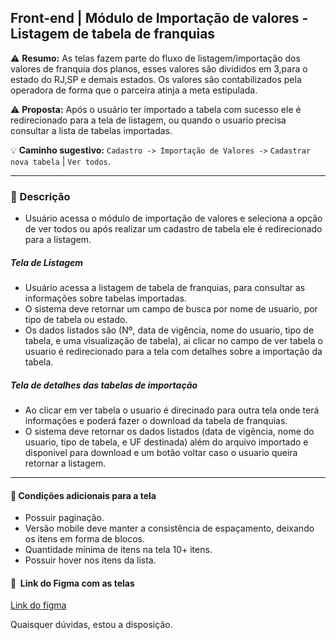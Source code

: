 
## Front-end | Módulo de Importação de valores - Listagem de tabela de franquias

:warning: **Resumo:** As telas fazem parte do fluxo de listagem/importação dos valores de franquia dos planos, esses valores são divididos em 3,para o estado do RJ,SP e demais estados. Os valores são contabilizados pela operadora de forma que o parceira atinja a meta estipulada.

:warning: **Proposta:** Após o usuário ter importado a tabela com sucesso ele é redirecionado para a tela de listagem, ou quando o usuario precisa consultar a lista de tabelas importadas. 

:bulb: **Caminho sugestivo:** `Cadastro -> Importação de Valores ->` `Cadastrar nova tabela` | `Ver todos`.


---
### :pushpin: Descrição
- Usuário acessa o módulo de importação de valores e seleciona a opção de ver todos ou após realizar um cadastro de tabela ele é redirecionado para a listagem.
#####  Tela de Listagem
- Usuário acessa a listagem de tabela de franquias, para consultar as informações sobre tabelas importadas.
- O sistema deve retornar um campo de busca por nome de usuario, por tipo de tabela ou estado.
- Os dados listados são (Nº, data de vigência, nome do usuario, tipo de tabela, e uma visualização de tabela), ai clicar no campo de ver tabela o usuario é redirecionado para a tela com detalhes sobre a importação da tabela.
#####  Tela de detalhes das tabelas de importação
- Ao  clicar em ver tabela o usuario é direcinado para outra tela onde terá informações e poderá fazer o download da tabela de franquias. 
- O sistema deve retornar os dados listados (data de vigência, nome do usuario, tipo de tabela, e UF destinada) além do arquivo importado e disponivel para download e um botão voltar caso o usuario queira retornar a listagem.
---

#### :rocket: Condições adicionais para a tela

- Possuir paginação.
- Versão mobile deve manter a consistência de espaçamento, deixando os itens em forma de blocos.
- Quantidade mínima de itens na tela 10+ itens.
- Possuir hover nos itens da lista.

#### :art:  Link do Figma com as telas

[Link do figma](https://www.figma.com/file/5Dc5FsbNBRMIOIm5BZHOia/Cadastro-de-valores-de-franquias-no-Gerencial?node-id=1325%3A11459)

Quaisquer dúvidas, estou a disposição.
